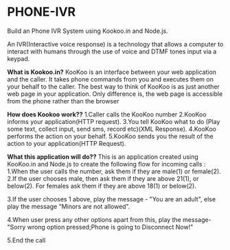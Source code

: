 # PHONE-IVR

Build an Phone IVR System using Kookoo.in and Node.js.

An IVR(Interactive voice response) is a technology that allows a computer to interact with humans through the use of voice and DTMF tones input via a keypad.
 
**What is Kookoo.in?**
KooKoo is an interface between your web application and the caller. It takes phone commands from you and executes them on your behalf to the caller. The best way to think of KooKoo is as just another web page in your application. Only difference is, the web page is accessible from the phone rather than the browser 

**How does Kookoo work??**
1.Caller calls the KooKoo number
2.KooKoo informs your application(HTTP request).
3.You tell KooKoo what to do (Play some text, collect input, send sms, record etc)(XML Response).
4.KooKoo performs the action on your behalf.
5.KooKoo sends you the result of the action to your application(HTTP Request).

**What this application will do??**
This is an application created  using KooKoo.in and Node.js to create the following flow for incoming calls :
1.When the user calls the number, ask them if they are male(1) or female(2).
2.If the user chooses male, then ask them if they are above 21(1), or below(2). For
females ask them if they are above 18(1) or below(2).

3.If the user chooses 1 above, play the message - "You are an adult", else play the
message "Minors are not allowed".

4.When user press any other options apart from this, play the message-"Sorry wrong option pressed;Phone is going to Disconnect Now!"

5.End the call

 
 
